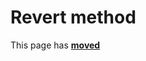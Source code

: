 # Revert method

This page has [**moved**](https://lib-docs.delphidabbler.com/Streams/3/API/TPJIStreamWrapper-Revert)